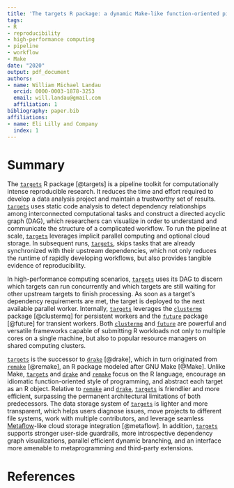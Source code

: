 ```yaml
---
title: 'The targets R package: a dynamic Make-like function-oriented pipeline toolkit for reproducibility and high-performance computing'
tags:
- R
- reproducibility
- high-performance computing
- pipeline
- workflow
- Make
date: "2020"
output: pdf_document
authors:
- name: William Michael Landau
  orcid: 0000-0003-1878-3253
  email: will.landau@gmail.com
  affiliation: 1
bibliography: paper.bib
affiliations:
- name: Eli Lilly and Company
  index: 1
---
```


# Summary

The [`targets`](https://github.com/wlandau/targets) R package [@targets] is a pipeline toolkit for computationally intense reproducible research. It reduces the time and effort required to develop a data analysis project and maintain a trustworthy set of results. [`targets`](https://github.com/wlandau/targets) uses static code analysis to detect dependency relationships among interconnected computational tasks and construct a directed acyclic graph (DAG), which researchers can visualize in order to understand and communicate the structure of a complicated workflow. To run the pipeline at scale, [`targets`](https://github.com/wlandau/targets) leverages implicit parallel computing and optional cloud storage. In subsequent runs, [`targets`](https://github.com/wlandau/targets), skips tasks that are already synchronized with their upstream dependencies, which not only reduces the runtime of rapidly developing workflows, but also provides tangible evidence of reproducibility.

In high-performance computing scenarios, [`targets`](https://github.com/wlandau/targets) uses its DAG to discern which targets can run concurrently and which targets are still waiting for other upstream targets to finish processing. As soon as a target's dependency requirements are met, the target is deployed to the next available parallel worker. Internally, [`targets`](https://github.com/wlandau/targets) leverages the [`clustermq`](https://github.com/mschubert/clustermq) package [@clustermq] for persistent workers and the  [`future`](https://github.com/HenrikBengtsson/future) package [@future] for transient workers. Both [`clustermq`](https://github.com/mschubert/clustermq) and [`future`](https://github.com/HenrikBengtsson/future) are powerful and versatile frameworks capable of submitting R workloads not only to multiple cores on a single machine, but also to popular resource managers on shared computing clusters.

[`targets`](https://github.com/wlandau/targets) is the successor to [`drake`](https://github.com/ropensci/drake) [@drake], which in turn originated from [`remake`](https://github.com/richfitz/remake) [@remake], an R package modeled after GNU Make [@Make]. Unlike Make, [`targets`](https://github.com/wlandau/targets) and [`drake`](https://github.com/ropensci/drake) and [`remake`](https://github.com/richfitz/remake) focus on the R language, encourage an idiomatic function-oriented style of programming, and abstract each target as an R object. Relative to [`remake`](https://github.com/richfitz/remake) and  [`drake`](https://github.com/ropensci/drake), [`targets`](https://github.com/wlandau/targets) is friendlier and more efficient, surpassing the permanent architectural limitations of both predecessors. The data storage system of [`targets`](https://github.com/wlandau/targets) is lighter and more transparent, which helps users diagnose issues, move projects to different file systems, work with multiple contributors, and leverage seamless [Metaflow](https://github.com/Netflix/metaflow)-like cloud storage integration [@metaflow]. In addition,  [`targets`](https://github.com/wlandau/targets) supports stronger user-side guardrails, more introspective dependency graph visualizations, parallel efficient dynamic branching, and an interface more amenable to metaprogramming and third-party extensions.

# References
